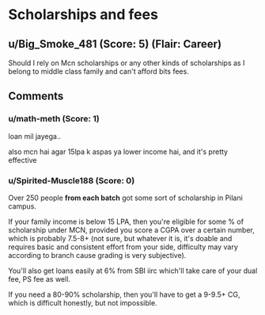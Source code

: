 # Scholarships and fees
## u/Big_Smoke_481 (Score: 5) (Flair: Career)
Should I rely on Mcn scholarships or any other kinds of scholarships as I belong to middle class family and can't afford bits fees.


## Comments

### u/math-meth (Score: 1)
loan mil jayega..

also mcn hai agar 15lpa k aspas ya lower income hai, and it's pretty effective


### u/Spirited-Muscle188 (Score: 0)
Over 250 people **from each batch** got some sort of scholarship in Pilani campus.

If your family income is below 15 LPA, then you're eligible for some % of scholarship under MCN, provided you score a CGPA over a certain number, which is probably 7.5-8+ (not sure, but whatever it is, it's doable and requires basic and consistent effort from your side, difficulty may vary according to branch cause grading is very subjective).

You'll also get loans easily at 6% from SBI iirc which'll take care of your dual fee, PS fee as well. 

If you need a 80-90% scholarship, then you'll have to get a 9-9.5+ CG, which is difficult honestly, but not impossible.




